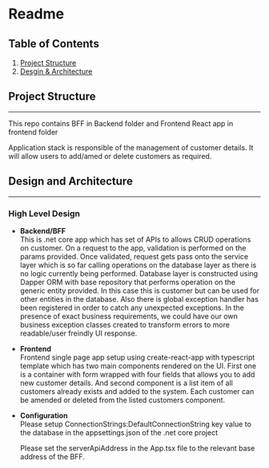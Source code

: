 # Readme

## Table of Contents

1. [Project Structure](#project-structure)
2. [Desgin & Architecture](#design-and-architecture)

## Project Structure

---

This repo contains BFF in Backend folder and Frontend React app in frontend folder

Application stack is responsible of the management of customer details. It will allow users to add/amed or delete customers as required.
<br>


## Design and Architecture

---

### High Level Design

- **Backend/BFF** <br>
This is .net core app which has set of APIs to allows CRUD operations on customer. On a request to the app, validation is performed on the params provided. Once validated, request gets pass onto the service layer which is so far calling operations on the database layer as there is no logic currently being performed. Database layer is constructed using Dapper ORM with base repository that performs operation on the generic entity provided. In this case this is customer but can be used for other entities in the database.
Also there is global exception handler has been registered in order to catch any unexpected exceptions. In the presence  of exact business requirements, we could have our own business exception classes created to transform errors to more readable/user freindly UI response.

- **Frontend** <br>
Frontend single page app setup using create-react-app with typescript template which has two main components rendered on the UI. First one is a container with form wrapped with four fields that allows you to add new customer details. And second component is a list item of all customers already exists and added to the system. Each customer can be amended or deleted from the listed customers component.

- **Configuration** <br>
Please setup ConnectionStrings:DefaultConnectionString key value to the database in the appsettings.json of the .net core project

    Please set the serverApiAddress in the App.tsx file to the relevant base address of the BFF.
<br>

